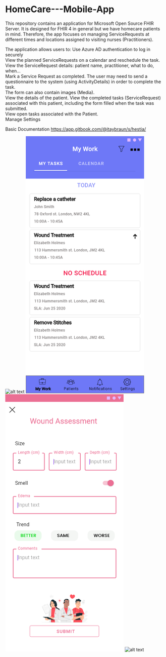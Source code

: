 # HomeCare---Mobile-App
This repository contains an application for Microsoft Open Source FHIR Server.
It is designed for FHIR 4 in general but we have homecare patients in mind. Therefore, the app focuses on managing ServiceRequests at different times and locations assigned to visiting nurses (Practitioners).

The application allows users to:
Use Azure AD authentication to log in securely  
View the planned ServiceRequests on a calendar and reschedule the task.  
View the ServiceRequest details: patient name, practitioner, what to do, when...  
Mark a Service Request as completed. The user may need to send a questionnaire to the system (using ActivityDetails) in order to complete the task.  
The form can also contain images (Media).  
View the details of the patient. View the completed tasks (ServiceRequest) associated with this patient, including the form filled when the task was submitted.   
View open tasks associated with the Patient.   
Manage Settings 


Basic Documentation
https://app.gitbook.com/@itaybraun/s/hestia/ 


![alt text](https://github.com/itaybraun/HomeCare---Mobile-App/blob/master/My%20Work%20%E2%80%93%20My%20Calendar.png?raw=true)
![alt text](https://github.com/itaybraun/HomeCare---Mobile-App/blob/master/My%20Work%20-%20Tasks%20-%20Order%20by%20Date.png?raw=true)
![alt text](https://github.com/itaybraun/HomeCare---Mobile-App/blob/master/Florence%20-%20Wound%20Assessemnt.png?raw=true)
![alt text](https://github.com/itaybraun/HomeCare---Mobile-App/blob/master/Patient%20-%20Profile%20%E2%80%93%20Completed%20Task.png?raw=true)



